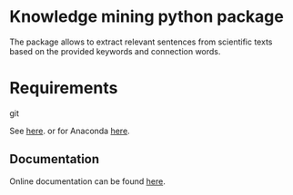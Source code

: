 # Knowledge mining python package

The package allows to extract relevant sentences from scientific
texts based on the provided keywords and connection words. 

# Requirements
git

See [here](https://git-scm.com/downloads).
or for Anaconda [here](https://anaconda.org/anaconda/git).

## Documentation

Online documentation can be found [here](https://gulnarash.github.io/Knowledge-mining-python/).


